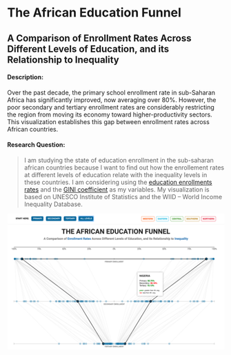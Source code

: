 # The African Education Funnel
## A Comparison of Enrollment Rates Across Different Levels of Education, and its Relationship to Inequality

#### Description:

Over the past decade, the primary school enrollment rate 
in sub-Saharan Africa has significantly improved, now averaging over 80%.
However, the poor secondary and tertiary enrollment rates are considerably restricting 
the region from moving its economy toward higher-productivity sectors.
This visualization establishes this gap between enrollment rates across African countries. 


#### Research Question:

> I am studying the state of education enrollment in the sub-saharan african countries because I want to find out how the enrollement rates at different levels of education relate with the inequality levels in these countries. I am considering using the [education enrollments rates](http://data.uis.unesco.org/?queryid=142) and the [GINI coefficient](https://www.wider.unu.edu/project/wiid-world-income-inequality-database) as my variables. My visualization is based on UNESCO Institute of Statistics and the WIID – World Income Inequality Database.


[![](preview.png)](https://jainsambhav91.github.io/major-studio-1/UNDP/quantData7/index.html)

